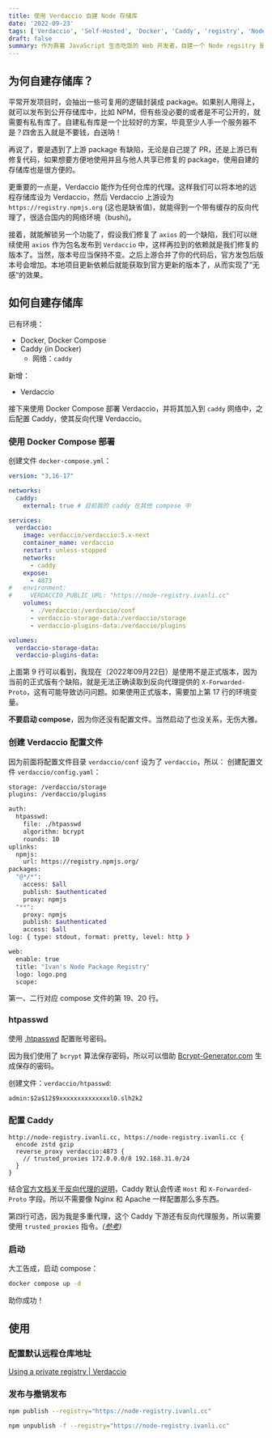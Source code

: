 ```yaml
---
title: 使用 Verdaccio 自建 Node 存储库
date: '2022-09-23'
tags: ['Verdaccio', 'Self-Hosted', 'Docker', 'Caddy', 'registry', 'Node.js']
draft: false
summary: 作为靠着 JavaScript 生态吃饭的 Web 开发者，自建一个 Node regsitry 是很有必要的，我这次继续选择 Verdaccio 来搭建存储库。这次使用 Docker Compose 部署 Verdaccio，并将 Caddy 用于反向代理该服务。
---
```


## 为何自建存储库？

平常开发项目时，会抽出一些可复用的逻辑封装成 package。如果别人用得上，就可以发布到公开存储库中，比如 NPM，但有些没必要的或者是不可公开的，就需要有私有库了。自建私有库是一个比较好的方案，毕竟至少人手一个服务器不是？四舍五入就是不要钱，白送呐！

再说了，要是遇到了上游 package 有缺陷，无论是自己提了 PR，还是上游已有修复代码，如果想要方便地使用并且与他人共享已修复的 package，使用自建的存储库也是很方便的。

更重要的一点是，Verdaccio 能作为任何仓库的代理。这样我们可以将本地的远程存储库设为 Verdaccio，然后 Verdaccio 上游设为 `https://registry.npmjs.org` (这也是缺省值)，就能得到一个带有缓存的反向代理了，很适合国内的网络环境（bushi)。

接着，就能解锁另一个功能了，假设我们修复了 `axios` 的一个缺陷，我们可以继续使用 `axios` 作为包名发布到 `Verdaccio` 中，这样再拉到的依赖就是我们修复的版本了。当然，版本号应当保持不变。之后上游合并了你的代码后，官方发包后版本号会增加。本地项目更新依赖后就能获取到官方更新的版本了，从而实现了”无感“的效果。

## 如何自建存储库

已有环境：
  - Docker, Docker Compose
  - Caddy (in Docker)
    - 网络：`caddy`

新增：
  - Verdaccio

接下来使用 Docker Compose 部署 Verdaccio，并将其加入到 `caddy` 网络中，之后配置 Caddy，使其反向代理 Verdaccio。

### 使用 Docker Compose 部署

创建文件 `docker-compose.yml`：

```yml {9,16-17} showLineNumbers
version: "3,16-17"

networks:
  caddy:
    external: true # 目前我的 caddy 在其他 compose 中

services:
  verdaccio:
    image: verdaccio/verdaccio:5.x-next
    container_name: verdaccio
    restart: unless-stopped
    networks:
      - caddy
    expose:
      - 4873
#   environment:
#     VERDACCIO_PUBLIC_URL: "https://node-registry.ivanli.cc"
    volumes:
      - ./verdaccio:/verdaccio/conf
      - verdaccio-storage-data:/verdaccio/storage
      - verdaccio-plugins-data:/verdaccio/plugins

volumes:
  verdaccio-storage-data:
  verdaccio-plugins-data:
```

上面第 9 行可以看到，我现在（2022年09月22日）是使用不是正式版本，因为当前的正式版有个缺陷，就是无法正确读取到反向代理提供的 `X-Forwarded-Proto`，这有可能导致访问问题。如果使用正式版本，需要加上第 17 行的环境变量。

**不要启动 compose**，因为你还没有配置文件。当然启动了也没关系，无伤大雅。

### 创建 Verdaccio 配置文件

因为前面将配置文件目录 `verdaccio/conf` 设为了 `verdaccio`，所以：
创建配置文件 `verdaccio/config.yaml`：
```zsh {1,2} showLineNumbers
storage: /verdaccio/storage
plugins: /verdaccio/plugins

auth:
  htpasswd:
    file: ./htpasswd
    algorithm: bcrypt
    rounds: 10
uplinks:
  npmjs:
    url: https://registry.npmjs.org/
packages:
  "@*/*":
    access: $all
    publish: $authenticated
    proxy: npmjs
  "**":
    proxy: npmjs
    publish: $authenticated
    access: $all
log: { type: stdout, format: pretty, level: http }

web:
  enable: true
  title: "Ivan's Node Package Registry"
  logo: logo.png
  scope:
```

第一、二行对应 compose 文件的第 19、20 行。

### htpasswd

使用 [.htpasswd](https://en.wikipedia.org/wiki/.htpasswd) 配置账号密码。

因为我们使用了 `bcrypt` 算法保存密码，所以可以借助 [Bcrypt-Generator.com](https://bcrypt-generator.com/) 生成保存的密码。

创建文件：`verdaccio/htpasswd`:
```htpasswd
admin:$2a$12$9xxxxxxxxxxxxxxlO.slh2k2
```

### 配置 Caddy

```Caddyfile
http://node-registry.ivanli.cc, https://node-registry.ivanli.cc {
  encode zstd gzip
  reverse_proxy verdaccio:4873 {
    // trusted_proxies 172.0.0.0/8 192.168.31.0/24
  }
}
```

结合[官方文档关于反向代理的说明](https://verdaccio.org/docs/reverse-proxy/)，Caddy 默认会传递 `Host` 和 `X-Forwarded-Proto` 字段。所以不需要像 Nginx 和 Apache 一样配置那么多东西。

第四行可选，因为我是多重代理，这个 Caddy 下游还有反向代理服务，所以需要使用 `trusted_proxies` 指令。_([参考](https://caddyserver.com/docs/caddyfile/directives/reverse_proxy#defaults))_

### 启动

大工告成，启动 compose：

```bash
docker compose up -d
```

助你成功！

## 使用

### 配置默认远程仓库地址

[Using a private registry | Verdaccio](https://verdaccio.org/docs/cli-registry/)

### 发布与撤销发布

```bash
npm publish --registry="https://node-registry.ivanli.cc"

npm unpublish -f --registry="https://node-registry.ivanli.cc"
```
